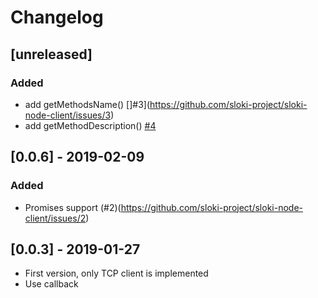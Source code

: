 # Changelog

## [unreleased]

### Added
* add getMethodsName() []#3](https://github.com/sloki-project/sloki-node-client/issues/3)
* add getMethodDescription() [#4](https://github.com/sloki-project/sloki-node-client/issues/4)


## [0.0.6] - 2019-02-09

### Added
* Promises support (#2)(https://github.com/sloki-project/sloki-node-client/issues/2)


## [0.0.3] - 2019-01-27

* First version, only TCP client is implemented
* Use callback
